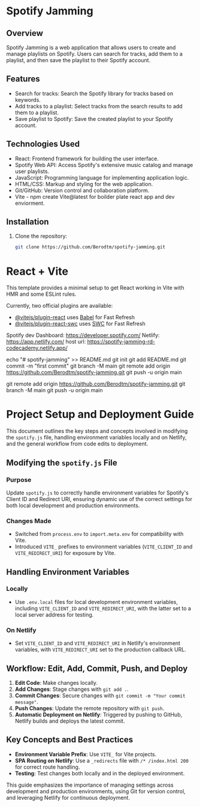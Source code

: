 # Spotify Jamming

## Overview
Spotify Jamming is a web application that allows users to create and manage playlists on Spotify. Users can search for tracks, add them to a playlist, and then save the playlist to their Spotify account.

## Features
- Search for tracks: Search the Spotify library for tracks based on keywords.
- Add tracks to a playlist: Select tracks from the search results to add them to a playlist.
- Save playlist to Spotify: Save the created playlist to your Spotify account.

## Technologies Used
- React: Frontend framework for building the user interface.
- Spotify Web API: Access Spotify's extensive music catalog and manage user playlists.
- JavaScript: Programming language for implementing application logic.
- HTML/CSS: Markup and styling for the web application.
- Git/GitHub: Version control and collaboration platform.
- Vite - npm create Vite@latest for boilder plate react app and dev enviorment. 

## Installation
1. Clone the repository:
   ```bash
   git clone https://github.com/Berodtm/spotify-jamming.git
# React + Vite

This template provides a minimal setup to get React working in Vite with HMR and some ESLint rules.

Currently, two official plugins are available:

- [@vitejs/plugin-react](https://github.com/vitejs/vite-plugin-react/blob/main/packages/plugin-react/README.md) uses [Babel](https://babeljs.io/) for Fast Refresh
- [@vitejs/plugin-react-swc](https://github.com/vitejs/vite-plugin-react-swc) uses [SWC](https://swc.rs/) for Fast Refresh

Spotify dev Dashboard: https://developer.spotify.com/
Netlify: https://app.netlify.com/
host url: https://spotify-jamming-rd-codecademy.netlify.app/

echo "# spotify-jamming" >> README.md
git init
git add README.md
git commit -m "first commit"
git branch -M main
git remote add origin https://github.com/Berodtm/spotify-jamming.git
git push -u origin main

git remote add origin https://github.com/Berodtm/spotify-jamming.git
git branch -M main
git push -u origin main

# Project Setup and Deployment Guide

This document outlines the key steps and concepts involved in modifying the `spotify.js` file, handling environment variables locally and on Netlify, and the general workflow from code edits to deployment.

## Modifying the `spotify.js` File

### Purpose
Update `spotify.js` to correctly handle environment variables for Spotify's Client ID and Redirect URI, ensuring dynamic use of the correct settings for both local development and production environments.

### Changes Made
- Switched from `process.env` to `import.meta.env` for compatibility with Vite.
- Introduced `VITE_` prefixes to environment variables (`VITE_CLIENT_ID` and `VITE_REDIRECT_URI`) for exposure by Vite.

## Handling Environment Variables

### Locally
- Use `.env.local` files for local development environment variables, including `VITE_CLIENT_ID` and `VITE_REDIRECT_URI`, with the latter set to a local server address for testing.

### On Netlify
- Set `VITE_CLIENT_ID` and `VITE_REDIRECT_URI` in Netlify's environment variables, with `VITE_REDIRECT_URI` set to the production callback URL.

## Workflow: Edit, Add, Commit, Push, and Deploy

1. **Edit Code**: Make changes locally.
2. **Add Changes**: Stage changes with `git add .`.
3. **Commit Changes**: Secure changes with `git commit -m "Your commit message"`.
4. **Push Changes**: Update the remote repository with `git push`.
5. **Automatic Deployment on Netlify**: Triggered by pushing to GitHub, Netlify builds and deploys the latest commit.

## Key Concepts and Best Practices

- **Environment Variable Prefix**: Use `VITE_` for Vite projects.
- **SPA Routing on Netlify**: Use a `_redirects` file with `/* /index.html 200` for correct route handling.
- **Testing**: Test changes both locally and in the deployed environment.

This guide emphasizes the importance of managing settings across development and production environments, using Git for version control, and leveraging Netlify for continuous deployment.

